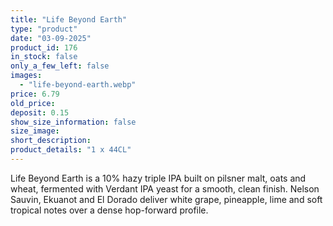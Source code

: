 ```yaml
---
title: "Life Beyond Earth"
type: "product"
date: "03-09-2025"
product_id: 176
in_stock: false
only_a_few_left: false
images:
  - "life-beyond-earth.webp"
price: 6.79
old_price:
deposit: 0.15
show_size_information: false
size_image:
short_description:
product_details: "1 x 44CL"
---
```


Life Beyond Earth is a 10% hazy triple IPA built on pilsner malt, oats and wheat, fermented with Verdant IPA yeast for a smooth, clean finish. Nelson Sauvin, Ekuanot and El Dorado deliver white grape, pineapple, lime and soft tropical notes over a dense hop-forward profile.
